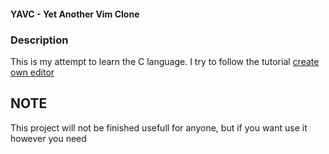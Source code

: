 #### YAVC - Yet Another Vim Clone

### Description
This is my attempt to learn the C language.
I try to follow the tutorial [create own editor](https://viewsourcecode.org/snaptoken/kilo/index.html)

## NOTE
This project will not be finished usefull for anyone, but if you want use it however you need

